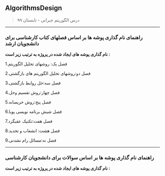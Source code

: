 ## AlgorithmsDesign

> درس الگوریتم جبرانی - تابستان ۹۹



---
### راهنمای نام گذاری پوشه ها بر اساس فصلهای کتاب کارشناسی برای دانشجویان ارشد

**نام گذاری پوشه های ایجاد شده در پروژه به ترتیب زیر است :**

1.فصل یک: روشهای تحلیل الگوریتم

2.فصل دو:روشهای تحلیل الگوریتم های بازگشتی

3.فصل سه:حل روابط بازگشتی

4.فصل چهار:روش تقسیم وحل

5.فصل پنج:روش حریصانه

6.فصل شیش برنامه نویسی پویا

7.فصل هفت:تکنیک عقبگرد

8.فصل هشت: انشعاب و تحدید

9.فصل نه:مسائل رام نشدنی

---
### راهنمای نام گذاری پوشه ها بر اساس سوالات برای دانشجویان کارشناسی

**نام گذاری پوشه های ایجاد شده در پروژه به ترتیب زیر است :**
